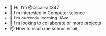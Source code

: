 - 👋 Hi, I’m @Oscar-alt347
- 👀 I’m interested in Computer science 
- 🌱 I’m currently learning JAva
- 💞️ I’m looking to collaborate on more projects
- 📫 How to reach me school email

<!---
Oscar-alt347/Oscar-alt347 is a ✨ special ✨ repository because its `README.md` (this file) appears on your GitHub profile.
You can click the Preview link to take a look at your changes.
--->

